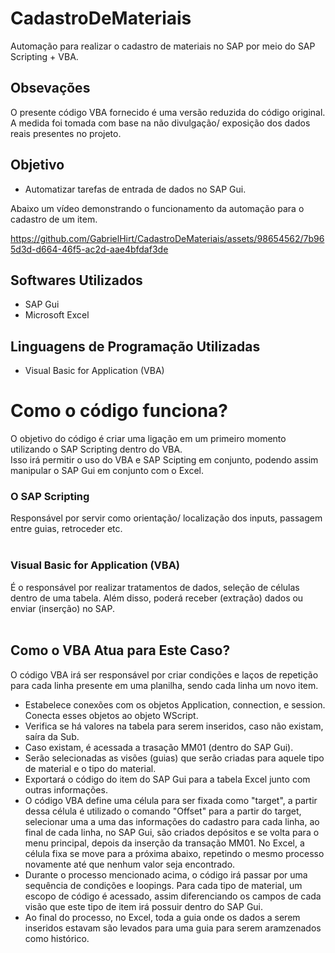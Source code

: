 # CadastroDeMateriais
Automação para realizar o cadastro de materiais no SAP por meio do SAP Scripting + VBA.

## Obsevações
O presente código VBA fornecido é uma versão reduzida do código original. A medida foi tomada com base na não divulgação/ exposição dos dados reais presentes no projeto.

## Objetivo
- Automatizar tarefas de entrada de dados no SAP Gui.

Abaixo um vídeo demonstrando o funcionamento da automação para o cadastro de um item.


https://github.com/GabrielHirt/CadastroDeMateriais/assets/98654562/7b965d3d-d664-46f5-ac2d-aae4bfdaf3de





## Softwares Utilizados
- SAP Gui
- Microsoft Excel

## Linguagens de Programação Utilizadas
- Visual Basic for Application (VBA)

# Como o código funciona?
O objetivo do código é criar uma ligação em um primeiro momento utilizando o SAP Scripting dentro do VBA. </br>
Isso irá permitir o uso do VBA e SAP Scipting em conjunto, podendo assim manipular o SAP Gui em conjunto com  o Excel.

### O SAP Scripting
Responsável por servir como orientação/ localização dos inputs, passagem entre guias, retroceder etc. </br></br>
### Visual Basic for Application (VBA)
É o responsável por realizar tratamentos de dados, seleção de células dentro de uma tabela. Além disso, poderá receber (extração) dados ou enviar (inserção) no SAP. </br></br>

## Como o VBA Atua para Este Caso?
O código VBA irá ser responsável por criar condições e laços de repetição para cada linha presente em uma planilha, sendo cada linha um novo item.
- Estabelece conexões com os objetos Application, connection, e session. Conecta esses objetos ao objeto WScript.
- Verifica se há valores na tabela para serem inseridos, caso não existam, saíra da Sub.
- Caso existam, é acessada a trasação MM01 (dentro do SAP Gui).
- Serão selecionadas as visões (guias) que serão criadas para aquele tipo de material e o tipo do material.
- Exportará o código do item do SAP Gui para a tabela Excel junto com outras informações.
- O código VBA define uma célula para ser fixada como "target", a partir dessa célula é utilizado o comando "Offset" para a partir do target, selecionar uma a uma das informações do cadastro para cada linha, ao final de cada linha, no SAP Gui, são criados depósitos e se volta para o menu principal, depois da inserção da transação MM01. No Excel, a célula fixa se move para a próxima abaixo, repetindo o mesmo processo novamente até que nenhum valor seja encontrado.
- Durante o processo mencionado acima, o código irá passar por uma sequência de condições e loopings. Para cada tipo de material, um escopo de código é acessado, assim diferenciando os campos de cada visão que este tipo de item irá possuir dentro do SAP Gui.
- Ao final do processo, no Excel, toda a guia onde os dados a serem inseridos estavam são levados para uma guia para serem aramzenados como histórico. 




  
